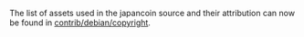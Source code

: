 The list of assets used in the japancoin source and their attribution can now be found in [contrib/debian/copyright](../contrib/debian/copyright).
